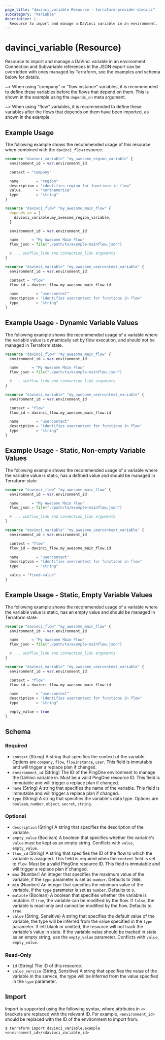 ```yaml
---
page_title: "davinci_variable Resource - terraform-provider-davinci"
subcategory: "Variable"
description: |-
  Resource to import and manage a DaVinci variable in an environment.  Connection and Subvariable references in the JSON export can be overridden with ones managed by Terraform, see the examples and schema below for details.
---
```


# davinci_variable (Resource)

Resource to import and manage a DaVinci variable in an environment.  Connection and Subvariable references in the JSON export can be overridden with ones managed by Terraform, see the examples and schema below for details.

~> When using "company" or "flow instance" variables, it is recommended to define these variables before the flows that depend on them. This is shown in the example using the `depends_on` meta argument.

~> When using "flow" variables, it is recommended to define these variables after the flows that depends on them have been imported, as shown in the example.

## Example Usage

The following example shows the recommended usage of this resource when combined with the `davinci_flow` resource.

```terraform
resource "davinci_variable" "my_awesome_region_variable" {
  environment_id = var.environment_id

  context = "company"

  name        = "region"
  description = "identifies region for functions in flow"
  value       = "northamerica"
  type        = "string"
}

resource "davinci_flow" "my_awesome_main_flow" {
  depends_on = [
    davinci_variable.my_awesome_region_variable,
  ]

  environment_id = var.environment_id

  name      = "My Awesome Main Flow"
  flow_json = file("./path/to/example-mainflow.json")

  # ... subflow_link and connection_link arguments
}

resource "davinci_variable" "my_awesome_usercontext_variable" {
  environment_id = var.environment_id

  context = "flow"
  flow_id = davinci_flow.my_awesome_main_flow.id

  name        = "usercontext"
  description = "identifies usercontext for functions in flow"
  type        = "string"
}
```

## Example Usage - Dynamic Variable Values

The following example shows the recommended usage of a variable where the variable value is dynamically set by flow execution, and should not be managed in Terraform state.

```terraform
resource "davinci_flow" "my_awesome_main_flow" {
  environment_id = var.environment_id

  name      = "My Awesome Main Flow"
  flow_json = file("./path/to/example-mainflow.json")

  # ... subflow_link and connection_link arguments
}

resource "davinci_variable" "my_awesome_usercontext_variable" {
  environment_id = var.environment_id

  context = "flow"
  flow_id = davinci_flow.my_awesome_main_flow.id

  name        = "usercontext"
  description = "identifies usercontext for functions in flow"
  type        = "string"
}
```

## Example Usage - Static, Non-empty Variable Values

The following example shows the recommended usage of a variable where the variable value is static, has a defined value and should be managed in Terraform state.

```terraform
resource "davinci_flow" "my_awesome_main_flow" {
  environment_id = var.environment_id

  name      = "My Awesome Main Flow"
  flow_json = file("./path/to/example-mainflow.json")

  # ... subflow_link and connection_link arguments
}

resource "davinci_variable" "my_awesome_usercontext_variable" {
  environment_id = var.environment_id

  context = "flow"
  flow_id = davinci_flow.my_awesome_main_flow.id

  name        = "usercontext"
  description = "identifies usercontext for functions in flow"
  type        = "string"

  value = "fixed-value"
}
```

## Example Usage - Static, Empty Variable Values

The following example shows the recommended usage of a variable where the variable value is static, has an empty value and should be managed in Terraform state.

```terraform
resource "davinci_flow" "my_awesome_main_flow" {
  environment_id = var.environment_id

  name      = "My Awesome Main Flow"
  flow_json = file("./path/to/example-mainflow.json")

  # ... subflow_link and connection_link arguments
}

resource "davinci_variable" "my_awesome_usercontext_variable" {
  environment_id = var.environment_id

  context = "flow"
  flow_id = davinci_flow.my_awesome_main_flow.id

  name        = "usercontext"
  description = "identifies usercontext for functions in flow"
  type        = "string"

  empty_value = true
}
```

<!-- schema generated by tfplugindocs -->
## Schema

### Required

- `context` (String) A string that specifies the context of the variable.  Options are `company`, `flow`, `flowInstance`, `user`.  This field is immutable and will trigger a replace plan if changed.
- `environment_id` (String) The ID of the PingOne environment to manage the DaVinci variable in.  Must be a valid PingOne resource ID.  This field is immutable and will trigger a replace plan if changed.
- `name` (String) A string that specifies the name of the variable.  This field is immutable and will trigger a replace plan if changed.
- `type` (String) A string that specifies the variable's data type.  Options are `boolean`, `number`, `object`, `secret`, `string`.

### Optional

- `description` (String) A string that specifies the description of the variable.
- `empty_value` (Boolean) A boolean that specifies whether the variable's `value` must be kept as an empty string.  Conflicts with `value`, `empty_value`.
- `flow_id` (String) A string that specifies the ID of the flow to which the variable is assigned.  This field is required when the `context` field is set to `flow`.  Must be a valid PingOne resource ID.  This field is immutable and will trigger a replace plan if changed.
- `max` (Number) An integer that specifies the maximum value of the variable, if the `type` parameter is set as `number`.  Defaults to `2000`.
- `min` (Number) An integer that specifies the minimum value of the variable, if the `type` parameter is set as `number`.  Defaults to `0`.
- `mutable` (Boolean) A boolean that specifies whether the variable is mutable.  If `true`, the variable can be modified by the flow. If `false`, the variable is read-only and cannot be modified by the flow.  Defaults to `true`.
- `value` (String, Sensitive) A string that specifies the default value of the variable, the type will be inferred from the value specified in the `type` parameter.  If left blank or omitted, the resource will not track the variable's value in state.  If the variable value should be tracked in state as an empty string, use the `empty_value` parameter.  Conflicts with `value`, `empty_value`.

### Read-Only

- `id` (String) The ID of this resource.
- `value_service` (String, Sensitive) A string that specifies the value of the variable in the service, the type will be inferred from the value specified in the `type` parameter.

## Import

Import is supported using the following syntax, where attributes in `<>` brackets are replaced with the relevant ID.  For example, `<environment_id>` should be replaced with the ID of the environment to import from.

```shell
$ terraform import davinci_variable.example <environment_id>/<davinci_variable_id>
```